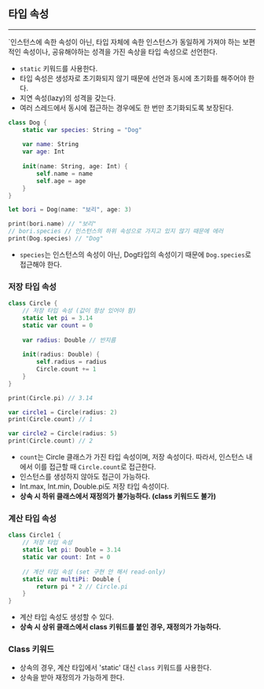 ## 타입 속성
---
`인스턴스에 속한 속성이 아닌, 타입 자체에 속한 
인스턴스가 동일하게 가져야 하는 보편적인 속성이나, 공유해야하는 성격을 가진 속상을 타입 속성으로 선언한다.

- `static` 키워드를 사용한다.
- 타입 속성은 생성자로 초기화되지 않기 때문에 선언과 동시에 초기화를 해주어야 한다.
- 지연 속성(lazy)의 성격을 갖는다.
- 여러 스레드에서 동시에 접근하는 경우에도 한 번만 초기화되도록 보장된다.

```swift
class Dog {
	static var species: String = "Dog"
	
	var name: String
	var age: Int
	
	init(name: String, age: Int) {
		self.name = name
		self.age = age
	}
}

let bori = Dog(name: "보리", age: 3)

print(bori.name) // "보리"
// bori.species // 인스턴스의 하위 속성으로 가지고 있지 않기 때문에 에러
print(Dog.species) // "Dog"
```

- `species`는 인스턴스의 속성이 아닌, Dog타입의 속성이기 때문에 `Dog.species`로 접근해야 한다.


### 저장 타입 속성

```swift
class Circle {
	// 저장 타입 속성 (값이 항상 있어야 함)
	static let pi = 3.14
	static var count = 0
	
	var radius: Double // 반지름
	
	init(radius: Double) {
		self.radius = radius
		Circle.count += 1
	}
}

print(Circle.pi) // 3.14

var circle1 = Circle(radius: 2)
print(Circle.count) // 1

var circle2 = Circle(radius: 5)
print(Circle.count) // 2
```

- `count`는 Circle 클래스가 가진 타입 속성이며, 저장 속성이다. 따라서, 인스턴스 내에서 이를 접근할 때 `Circle.count`로 접근한다.
- 인스턴스를 생성하지 않아도 접근이 가능하다.
- Int.max, Int.min, Double.pi도 저장 타입 속성이다.
- **상속 시 하위 클래스에서 재정의가 불가능하다. (class 키워드도 불가)**


### 계산 타입 속성

```swift
class Circle1 {
	// 저장 타입 속성
	static let pi: Double = 3.14
	static var count: Int = 0
	
	// 계산 타입 속성 (set 구현 안 해서 read-only)
	static var multiPi: Double {
		return pi * 2 // Circle.pi
	}
}
```

- 계산 타입 속성도 생성할 수 있다.
- **상속 시 상위 클래스에서 class 키워드를 붙인 경우, 재정의가 가능하다.**

### Class 키워드
- 상속의 경우, 계산 타입에서 'static' 대신 `class` 키워드를 사용한다.
- 상속을 받아 재정의가 가능하게 한다.
